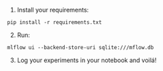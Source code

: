 
1. Install your requirements:

``` pip install -r requirements.txt ```

2. Run: 

``` mlflow ui --backend-store-uri sqlite:///mflow.db ```

3. Log your experiments in your notebook and voilá! 
